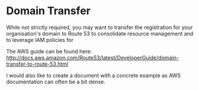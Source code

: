 # Domain Transfer
While not strictly required, you may want to transfer the registration for your
organisation's domain to Route 53 to consolidate resource management and to 
leverage IAM policies for 

The AWS guide can be found here:
http://docs.aws.amazon.com/Route53/latest/DeveloperGuide/domain-transfer-to-route-53.html

I would also like to create a document with a concrete example as AWS
documentation can often be a bit dense.
